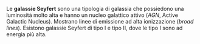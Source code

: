 Le **galassie Seyfert** sono una tipologia di galassia che possiedono una luminosità molto alta e hanno un nucleo galattico attivo (*AGN*, Active Galactic Nucleus). Mostrano linee di emissione ad alta ionizzazione (*broad lines*). Esistono galassie Seyfert di tipo I e tipo II, dove le tipo I sono ad energia più alta.